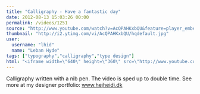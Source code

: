 ```yaml
---
title: "Calligraphy - Have a fantastic day"
date: 2012-08-13 15:03:26 00:00
permalink: /videos/1251
source: "http://www.youtube.com/watch?v=AcQPAHKxbQU&feature=player_embedded"
thumbnail: "http://i2.ytimg.com/vi/AcQPAHKxbQU/hqdefault.jpg"
user:
  username: "lhid"
  name: "Leban Hyde"
tags: ["typography","calligraphy","type design"]
html: "<iframe width=\"640\" height=\"360\" src=\"http://www.youtube.com/embed/AcQPAHKxbQU?wmode=transparent&fs=1&feature=oembed\" frameborder=\"0\" allowfullscreen></iframe>"
---
```


Calligraphy written with a nib pen. The video is sped up to double time.
See more at my designer portfolio: www.hejheidi.dk